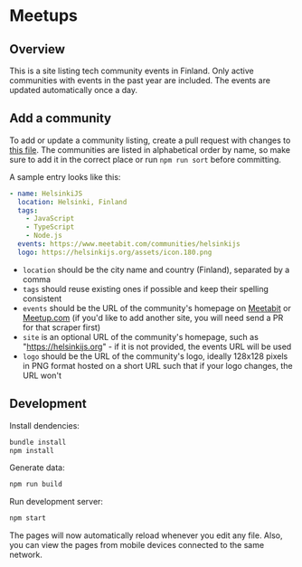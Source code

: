 # Meetups

## Overview

This is a site listing tech community events in Finland. Only active communities with events in the past year are included. The events are updated automatically once a day.

## Add a community

To add or update a community listing, create a pull request with changes to [this file](_data/input.yml). The communities are listed in alphabetical order by name, so make sure to add it in the correct place or run `npm run sort` before committing.

A sample entry looks like this:

```yaml
- name: HelsinkiJS
  location: Helsinki, Finland
  tags:
    - JavaScript
    - TypeScript
    - Node.js
  events: https://www.meetabit.com/communities/helsinkijs
  logo: https://helsinkijs.org/assets/icon.180.png
```

- `location` should be the city name and country (Finland), separated by a comma
- `tags` should reuse existing ones if possible and keep their spelling consistent
- `events` should be the URL of the community's homepage on [Meetabit](https://www.meetabit.com/) or [Meetup.com](https://www.meetup.com/) (if you'd like to add another site, you will need send a PR for that scraper first)
- `site` is an optional URL of the community's homepage, such as "https://helsinkijs.org" - if it is not provided, the events URL will be used
- `logo` should be the URL of the community's logo, ideally 128x128 pixels in PNG format hosted on a short URL such that if your logo changes, the URL won't

## Development

Install dendencies:

```bash
bundle install
npm install
```

Generate data:

```bash
npm run build
```

Run development server:

```bash
npm start
```

The pages will now automatically reload whenever you edit any file. Also, you can view the pages from mobile devices connected to the same network.
